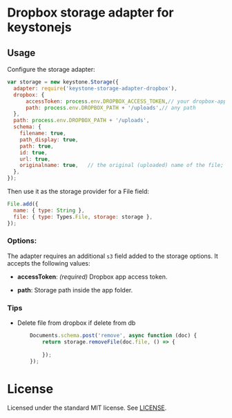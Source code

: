 # Dropbox storage adapter for keystonejs

## Usage

Configure the storage adapter:

```js
var storage = new keystone.Storage({
  adapter: require('keystone-storage-adapter-dropbox'),
  dropbox: {
      accessToken: process.env.DROPBOX_ACCESS_TOKEN,// your dropbox-app access token
      path: process.env.DROPBOX_PATH + '/uploads',// any path
  },
  path: process.env.DROPBOX_PATH + '/uploads',
  schema: {
    filename: true,
    path_display: true,
    path: true,
    id: true,
    url: true,
    originalname: true,   // the original (uploaded) name of the file; useful when filename generated
  },
});
```

Then use it as the storage provider for a File field:

```js
File.add({
  name: { type: String },
  file: { type: Types.File, storage: storage },
});
```

### Options:

The adapter requires an additional `s3` field added to the storage options. It accepts the following values:

- **accessToken**: *(required)* Dropbox app access token. 

- **path**: Storage path inside the app folder.



### Tips

 - Delete file from dropbox if delete from db

    ```js
        Documents.schema.post('remove', async function (doc) {
            return storage.removeFile(doc.file, () => {
        
            });
        });
    ```



# License

Licensed under the standard MIT license. See [LICENSE](license).
